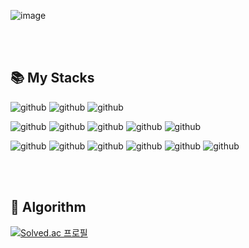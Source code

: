 

![image](https://user-images.githubusercontent.com/68409255/112407406-61f53e00-8d59-11eb-93d9-ed24a5f3d547.png)


<br> <br>
## 📚 My Stacks


![github](https://img.shields.io/static/v1?label=language&message=python&color=blue)
![github](https://img.shields.io/static/v1?label=language&message=javascript&color=orange)
![github](https://img.shields.io/static/v1?label=language&message=java&color=yellowgreen)


![github](https://img.shields.io/static/v1?label=framework&message=fastapi&color=blue)
![github](https://img.shields.io/static/v1?label=framework&message=django&color=blue)
![github](https://img.shields.io/static/v1?label=framework&message=vuejs&color=orange)
![github](https://img.shields.io/static/v1?label=framework&message=reactjs&color=orange)
![github](https://img.shields.io/static/v1?label=framework&message=springboot&color=yellowgreen)


![github](https://img.shields.io/static/v1?label=tools&message=jenkins&color=blueviolet)
![github](https://img.shields.io/static/v1?label=tools&message=nginx&color=blueviolet)
![github](https://img.shields.io/static/v1?label=tools&message=docker&color=blueviolet)
![github](https://img.shields.io/static/v1?label=tools&message=k8s&color=blueviolet)
![github](https://img.shields.io/static/v1?label=tools&message=jira&color=blueviolet)
![github](https://img.shields.io/static/v1?label=tools&message=awsec2&color=blueviolet)


<br> <br>
## 🔗 Algorithm


[![Solved.ac 프로필](http://mazassumnida.wtf/api/v2/generate_badge?boj=fksk94)](https://solved.ac/fksk94)

